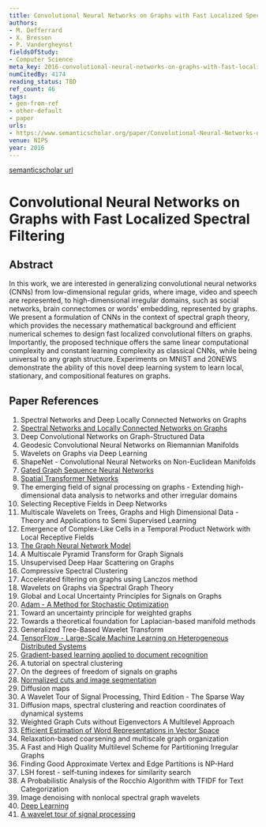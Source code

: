 ```yaml
---
title: Convolutional Neural Networks on Graphs with Fast Localized Spectral Filtering
authors:
- M. Defferrard
- X. Bresson
- P. Vandergheynst
fieldsOfStudy:
- Computer Science
meta_key: 2016-convolutional-neural-networks-on-graphs-with-fast-localized-spectral-filtering
numCitedBy: 4174
reading_status: TBD
ref_count: 46
tags:
- gen-from-ref
- other-default
- paper
urls:
- https://www.semanticscholar.org/paper/Convolutional-Neural-Networks-on-Graphs-with-Fast-Defferrard-Bresson/c41eb895616e453dcba1a70c9b942c5063cc656c?sort=total-citations
venue: NIPS
year: 2016
---
```


[semanticscholar url](https://www.semanticscholar.org/paper/Convolutional-Neural-Networks-on-Graphs-with-Fast-Defferrard-Bresson/c41eb895616e453dcba1a70c9b942c5063cc656c?sort=total-citations)

# Convolutional Neural Networks on Graphs with Fast Localized Spectral Filtering

## Abstract

In this work, we are interested in generalizing convolutional neural networks (CNNs) from low-dimensional regular grids, where image, video and speech are represented, to high-dimensional irregular domains, such as social networks, brain connectomes or words' embedding, represented by graphs. We present a formulation of CNNs in the context of spectral graph theory, which provides the necessary mathematical background and efficient numerical schemes to design fast localized convolutional filters on graphs. Importantly, the proposed technique offers the same linear computational complexity and constant learning complexity as classical CNNs, while being universal to any graph structure. Experiments on MNIST and 20NEWS demonstrate the ability of this novel deep learning system to learn local, stationary, and compositional features on graphs.

## Paper References

1. Spectral Networks and Deep Locally Connected Networks on Graphs
2. [Spectral Networks and Locally Connected Networks on Graphs](2014-spectral-networks-and-locally-connected-networks-on-graphs)
3. Deep Convolutional Networks on Graph-Structured Data
4. Geodesic Convolutional Neural Networks on Riemannian Manifolds
5. Wavelets on Graphs via Deep Learning
6. ShapeNet - Convolutional Neural Networks on Non-Euclidean Manifolds
7. [Gated Graph Sequence Neural Networks](2016-gated-graph-sequence-neural-networks)
8. [Spatial Transformer Networks](2015-spatial-transformer-networks)
9. The emerging field of signal processing on graphs - Extending high-dimensional data analysis to networks and other irregular domains
10. Selecting Receptive Fields in Deep Networks
11. Multiscale Wavelets on Trees, Graphs and High Dimensional Data - Theory and Applications to Semi Supervised Learning
12. Emergence of Complex-Like Cells in a Temporal Product Network with Local Receptive Fields
13. [The Graph Neural Network Model](2009-the-graph-neural-network-model)
14. A Multiscale Pyramid Transform for Graph Signals
15. Unsupervised Deep Haar Scattering on Graphs
16. Compressive Spectral Clustering
17. Accelerated filtering on graphs using Lanczos method
18. Wavelets on Graphs via Spectral Graph Theory
19. Global and Local Uncertainty Principles for Signals on Graphs
20. [Adam - A Method for Stochastic Optimization](2015-adam-a-method-for-stochastic-optimization)
21. Toward an uncertainty principle for weighted graphs
22. Towards a theoretical foundation for Laplacian-based manifold methods
23. Generalized Tree-Based Wavelet Transform
24. [TensorFlow - Large-Scale Machine Learning on Heterogeneous Distributed Systems](2016-tensorflow-large-scale-machine-learning-on-heterogeneous-distributed-systems)
25. [Gradient-based learning applied to document recognition](1998-lenet5.md)
26. A tutorial on spectral clustering
27. On the degrees of freedom of signals on graphs
28. [Normalized cuts and image segmentation](1997-normalized-cuts-and-image-segmentation)
29. Diffusion maps
30. A Wavelet Tour of Signal Processing, Third Edition - The Sparse Way
31. Diffusion maps, spectral clustering and reaction coordinates of dynamical systems
32. Weighted Graph Cuts without Eigenvectors A Multilevel Approach
33. [Efficient Estimation of Word Representations in Vector Space](2013-efficient-estimation-of-word-representations-in-vector-space)
34. Relaxation-based coarsening and multiscale graph organization
35. A Fast and High Quality Multilevel Scheme for Partitioning Irregular Graphs
36. Finding Good Approximate Vertex and Edge Partitions is NP-Hard
37. LSH forest - self-tuning indexes for similarity search
38. A Probabilistic Analysis of the Rocchio Algorithm with TFIDF for Text Categorization
39. Image denoising with nonlocal spectral graph wavelets
40. [Deep Learning](2016-deep-learning)
41. [A wavelet tour of signal processing](1998-a-wavelet-tour-of-signal-processing)
